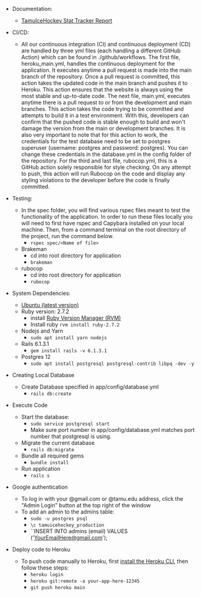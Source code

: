 
- Documentation:
  - [TamuIceHockey Stat Tracker Report](https://teams.microsoft.com/l/file/F5003B7A-ABC1-4932-B401-44FDFD6852B9?tenantId=68f381e3-46da-47b9-ba57-6f322b8f0da1&fileType=docx&objectUrl=https%3A%2F%2Ftamucs.sharepoint.com%2Fteams%2FTeam-Team-SP21-CSCE431-SoftwareEngineering-4-Sec501-MW-2.55-12372%2FShared%20Documents%2F4-Sec%20501-MW-2.55-12372%2FFinal%20Report%2FTAMUIH%20Stat%20Tracker%20Project%20Document.docx&baseUrl=https%3A%2F%2Ftamucs.sharepoint.com%2Fteams%2FTeam-Team-SP21-CSCE431-SoftwareEngineering-4-Sec501-MW-2.55-12372&serviceName=teams&threadId=19:73c3f76eaa45495a8468fd24f404c1db@thread.tacv2&groupId=a77ea6a8-5da3-4491-a01f-1a0ba6bfcce7)

- CI/CD:
  - All our continuous integration (CI) and continuous deployment (CD) are handled by three yml files (each handling a different GitHub Action) which can be found in ./github/workflows. The first file, heroku\_main.yml, handles the continuous deployment for the application. It executes anytime a pull request is made into the main branch of the repository. Once a pull request is committed, this action takes the updated code in the main branch and pushes it to Heroku. This action ensures that the website is always using the most stable and up-to-date code. The next file, main.yml, executes anytime there is a pull request to or from the development and main branches. This action takes the code trying to be committed and attempts to build it in a test environment. With this, developers can confirm that the pushed code is stable enough to build and won&#39;t damage the version from the main or development branches. It is also very important to note that for this action to work, the credentials for the test database need to be set to postgres superuser (username: postgres and password: postgres). You can change these credentials in the database.yml in the config folder of the repository. For the third and last file, rubocop.yml, this is a GitHub action solely responsible for style checking. On any attempt to push, this action will run Rubocop on the code and display any styling violations to the developer before the code is finally committed.

- Testing:
  - In the spec folder, you will find various rspec files meant to test the functionality of the application. In order to run these files locally you will need to first have rspec and Capybara installed on your local machine. Then, from a command terminal on the root directory of the project, run the command below.
    - ```rspec spec/<Name of file>```
  - Brakeman
    - cd into root directory for application
    - ```brakeman```
  - rubocop
    - cd into root directory for application
    - ```rubocop```

- System Dependencies:
  - [Ubuntu (latest version)](https://ubuntu.com/tutorials/ubuntu-on-windows#4-install-ubuntu-for-windows-10)
  - Ruby version: 2.7.2
    - install [Ruby Version Manager (RVM)](https://rvm.io/rvm/install)
    - Install ruby ```rvm install ruby-2.7.2```
  - Nodejs and Yarn
    - ```sudo apt install yarn nodejs```
  - Rails 6.1.3.1
    - ```gem install rails -v 6.1.3.1```
  - Postgres 12
    - ```sudo apt install postgresql postgresql-contrib libpq -dev -y```

- Creating Local Database
  - Create Database specified in app/config/database.yml
    - ```rails db:create```

- Execute Code
  - Start the database:
    - ```sudo service postgresql start```
    - Make sure port number in app/config/database.yml matches port number that postgresql is using.
  - Migrate the current database
    - ```rails db:migrate```
  - Bundle all required gems
    - ```bundle install```
  - Run application
    - ```rails s```

- Google authentication
  - To log in with your @gmail.com or @tamu.edu address, click the "Admin Login" button at the top right of the window
  - To add an admin to the admins table:
    - ```sudo -u postgres psql```
    - ```\c tamuicehockey_production```
    - ``INSERT INTO admins (email) VALUES ('YourEmailHere@gmail.com');

- Deploy code to Heroku
  - To push code manually to Heroku, first [install the Heroku CLI](https://devcenter.heroku.com/articles/heroku-cli), then follow these steps:
    - ```heroku login```
    - ```heroku git:remote -a your-app-here-12345```
    - ```git push heroku main```
